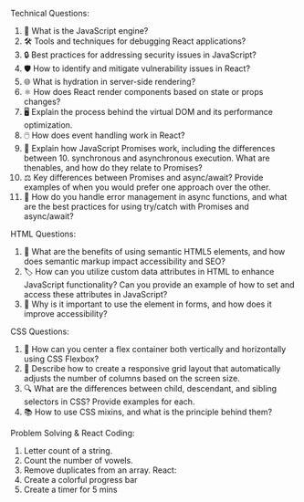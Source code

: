 Technical Questions:
1. 🔄 What is the JavaScript engine?
2. 🛠️ Tools and techniques for debugging React applications?
3. 🔒 Best practices for addressing security issues in JavaScript?
4. 🛡️ How to identify and mitigate vulnerability issues in React?
5. 🌐 What is hydration in server-side rendering?
6. ⚛️ How does React render components based on state or props changes?
7. 🖥️ Explain the process behind the virtual DOM and its performance optimization.
8. 🖱️ How does event handling work in React?
9. 📜 Explain how JavaScript Promises work, including the differences between 10. synchronous and asynchronous execution. What are thenables, and how do they relate to Promises?
11. ⚖️ Key differences between Promises and async/await? Provide examples of when you would prefer one approach over the other.
12. 🚫 How do you handle error management in async functions, and what are the best practices for using try/catch with Promises and async/await?

HTML Questions:
1. 📄 What are the benefits of using semantic HTML5 elements, and how does semantic markup impact accessibility and SEO?
2. 🏷️ How can you utilize custom data attributes in HTML to enhance JavaScript functionality? Can you provide an example of how to set and access these attributes in JavaScript?
3. 🔖 Why is it important to use the <label> element in forms, and how does it improve accessibility?

CSS Questions:
1. 🎨 How can you center a flex container both vertically and horizontally using CSS Flexbox?
2. 📏 Describe how to create a responsive grid layout that automatically adjusts the number of columns based on the screen size.
3. 🔍 What are the differences between child, descendant, and sibling selectors in CSS? Provide examples for each.
4. 📚 How to use CSS mixins, and what is the principle behind them?

Problem Solving & React Coding:
1. Letter count of a string.
2. Count the number of vowels.
3. Remove duplicates from an array.
React:
1. Create a colorful progress bar
2. Create a timer for 5 mins 